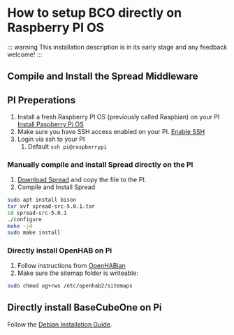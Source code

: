 ---
---
# How to setup BCO directly on Raspberry PI OS
::: warning
This installation description is in its early stage and any feedback welcome!
:::

## Compile and Install the Spread Middleware

## PI Preperations
1. Install a fresh Raspberry PI OS (previously called Raspbian) on your PI [Install Paspberry Pi OS](https://www.raspberrypi.org/downloads/)
2. Make sure you have SSH access enabled on your PI. [Enable SSH](https://www.raspberrypi.org/documentation/remote-access/ssh/)
3. Login via ssh to your PI
   1. Default ```ssh pi@raspberrypi```

### Manually compile and install Spread directly on the PI
1. [Download Spread](http://www.spread.org/download/spread-src-5.0.1.tar.gz) and copy the file to the PI.
2. Compile and Install Spread
```bash
sudo apt install bison
tar xvf spread-src-5.0.1.tar
cd spread-src-5.0.1
./configure
make -j4
sudo make install
```

### Directly install OpenHAB on Pi
1. Follow instructions from [OpenHABian](https://www.openhab.org/docs/installation/openhabian.html#other-linux-systems-add-openhabian-just-like-any-other-software) 
2. Make sure the sitemap folder is writeable:
```bash
sudo chmod ug+rws /etc/openhab2/sitemaps
```

## Directly install BaseCubeOne on Pi

Follow the [Debian Installation Guide](/user/installation.md#on-debian-based-systems).